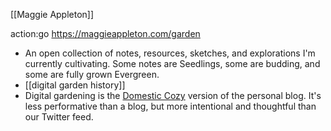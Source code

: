 [[Maggie Appleton]]

action:go https://maggieappleton.com/garden

-	An open collection of notes, resources, sketches, and explorations I'm currently cultivating. Some notes are Seedlings, some are budding, and some are fully grown Evergreen.
-	[[digital garden history]]
-	Digital gardening is the [Domestic Cozy](https://www.ribbonfarm.com/series/domestic-cozy/) version of the personal blog. It's less performative than a blog, but more intentional and thoughtful than our Twitter feed.